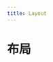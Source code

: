 ```yaml
---
title: Layout
---
```

# 布局

<!-- <ClientOnly>
    <layout-demos></layout-demos>
</ClientOnly>     -->